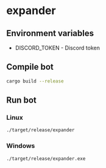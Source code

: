 # expander

## Environment variables
- DISCORD_TOKEN - Discord token

## Compile bot
```bash
cargo build --release
```

## Run bot

### Linux
```bash
./target/release/expander
```

### Windows
```powerpoint
./target/release/expander.exe
```